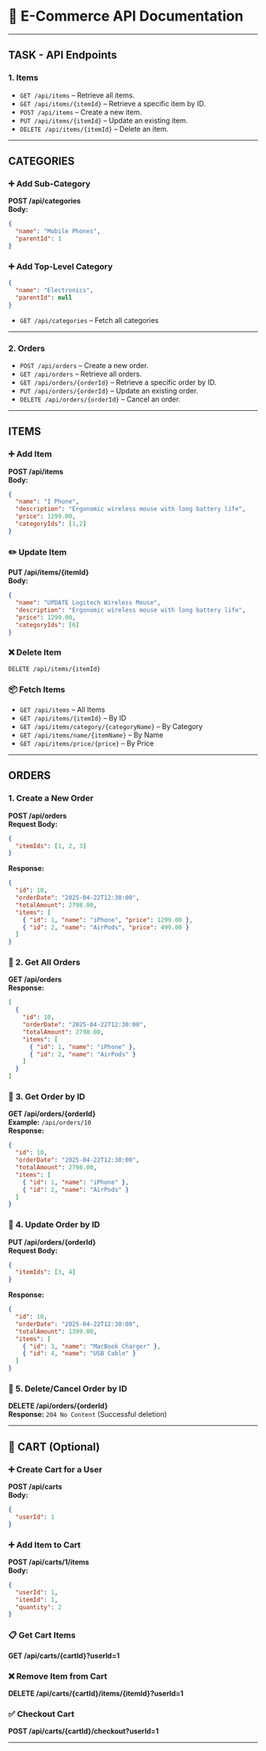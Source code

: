 # 🧾 E-Commerce API Documentation

---

## TASK - API Endpoints

### 1. Items

- `GET /api/items` – Retrieve all items.
- `GET /api/items/{itemId}` – Retrieve a specific item by ID.
- `POST /api/items` – Create a new item.
- `PUT /api/items/{itemId}` – Update an existing item.
- `DELETE /api/items/{itemId}` – Delete an item.

---

## CATEGORIES

### ➕ Add Sub-Category
**POST /api/categories**  
**Body:**
```json
{
  "name": "Mobile Phones",
  "parentId": 1
}
```

### ➕ Add Top-Level Category
```json
{
  "name": "Electronics",
  "parentId": null
}
```

- `GET /api/categories` – Fetch all categories

---

### 2. Orders

- `POST /api/orders` – Create a new order.
- `GET /api/orders` – Retrieve all orders.
- `GET /api/orders/{orderId}` – Retrieve a specific order by ID.
- `PUT /api/orders/{orderId}` – Update an existing order.
- `DELETE /api/orders/{orderId}` – Cancel an order.

---

## ITEMS

### ➕ Add Item
**POST /api/items**  
**Body:**
```json
{
  "name": "I Phone",
  "description": "Ergonomic wireless mouse with long battery life",
  "price": 1299.00,
  "categoryIds": [1,2]
}
```

### ✏️ Update Item
**PUT /api/items/{itemId}**  
**Body:**
```json
{
  "name": "UPDATE Logitech Wireless Mouse",
  "description": "Ergonomic wireless mouse with long battery life",
  "price": 1299.00,
  "categoryIds": [6]
}
```

### ❌ Delete Item
`DELETE /api/items/{itemId}`

### 📦 Fetch Items
- `GET /api/items` – All Items
- `GET /api/items/{itemId}` – By ID
- `GET /api/items/category/{categoryName}` – By Category
- `GET /api/items/name/{itemName}` – By Name
- `GET /api/items/price/{price}` – By Price

---

## ORDERS

### 1. Create a New Order
**POST /api/orders**  
**Request Body:**
```json
{
  "itemIds": [1, 2, 3]
}
```
**Response:**
```json
{
  "id": 10,
  "orderDate": "2025-04-22T12:30:00",
  "totalAmount": 2798.00,
  "items": [
    { "id": 1, "name": "iPhone", "price": 1299.00 },
    { "id": 2, "name": "AirPods", "price": 499.00 }
  ]
}
```

### 🔹 2. Get All Orders
**GET /api/orders**  
**Response:**
```json
[
  {
    "id": 10,
    "orderDate": "2025-04-22T12:30:00",
    "totalAmount": 2798.00,
    "items": [
      { "id": 1, "name": "iPhone" },
      { "id": 2, "name": "AirPods" }
    ]
  }
]
```

### 🔹 3. Get Order by ID
**GET /api/orders/{orderId}**  
**Example:** `/api/orders/10`  
**Response:**
```json
{
  "id": 10,
  "orderDate": "2025-04-22T12:30:00",
  "totalAmount": 2798.00,
  "items": [
    { "id": 1, "name": "iPhone" },
    { "id": 2, "name": "AirPods" }
  ]
}
```

### 🔹 4. Update Order by ID
**PUT /api/orders/{orderId}**  
**Request Body:**
```json
{
  "itemIds": [3, 4]
}
```
**Response:**
```json
{
  "id": 10,
  "orderDate": "2025-04-22T12:30:00",
  "totalAmount": 1399.00,
  "items": [
    { "id": 3, "name": "MacBook Charger" },
    { "id": 4, "name": "USB Cable" }
  ]
}
```

### 🔹 5. Delete/Cancel Order by ID
**DELETE /api/orders/{orderId}**  
**Response:** `204 No Content` (Successful deletion)

---

## 🛒 CART (Optional)

### ➕ Create Cart for a User
**POST /api/carts**  
**Body:**
```json
{
  "userId": 1
}
```

### ➕ Add Item to Cart
**POST /api/carts/1/items**  
**Body:**
```json
{
  "userId": 1,
  "itemId": 1,
  "quantity": 2
}
```

### 📋 Get Cart Items
**GET /api/carts/{cartId}?userId=1**

### ❌ Remove Item from Cart
**DELETE /api/carts/{cartId}/items/{itemId}?userId=1**

### ✅ Checkout Cart
**POST /api/carts/{cartId}/checkout?userId=1**

---
